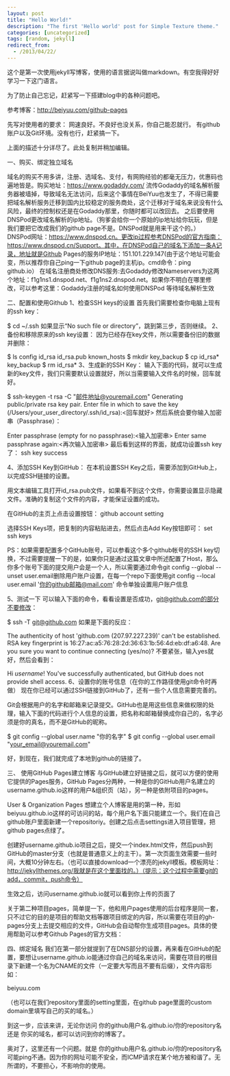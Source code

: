 ```yaml
---
layout: post
title: "Hello World!"
description: "The first 'Hello world' post for Simple Texture theme."
categories: [uncategorized]
tags: [random, jekyll]
redirect_from:
  - /2013/04/22/
---
```

这个是第一次使用jekyll写博客，使用的语言据说叫做markdown。有空我得好好学习一下这门语言。

为了防止自己忘记，赶紧写一下搭建blog中的各种问题吧。

参考博客：http://beiyuu.com/github-pages

先写对使用者的要求：
网速良好。不良好也没关系，你自己能忍就行。
有github账户以及Git环境。没有也行，赶紧搞一下。

上面的描述十分详尽了。此处复制并稍加编辑。

一、购买、绑定独立域名

域名的购买不用多讲，注册、选域名、支付，有网购经验的都毫无压力，优惠码也遍地皆是。购买地址：https://www.godaddy.com/
流传Godaddy的域名解析服务器被墙掉，导致域名无法访问，后来这个事情在BeiYuu也发生了，不得已需要把域名解析服务迁移到国内比较稳定的服务商处，这个迁移对于域名来说没有什么风险，最终的控制权还是在Godaddy那里，你随时都可以改回去。
之后要使用DNSPod更改域名解析的ip地址。（狗爹会给你一个原始的ip地址给你玩玩，但是我们要把它改成我们的github page不是。DNSPod就是用来干这个的。）DNSPod网址：https://www.dnspod.cn。更改ip过程参考DNSPod的官方指南：https://www.dnspod.cn/Support。其中，在DNSPod自己的域名下添加一条A记录，地址就是Github Pages的服务IP地址：151.101.229.147(由于这个地址可能会变，所以推荐你自己ping一下github page的主机ip。cmd命令：ping github.io）
在域名注册商处修改DNS服务:去Godaddy修改Nameservers为这两个地址：f1g1ns1.dnspod.net、f1g1ns2.dnspod.net。如果你不明白在哪里修改，可以参考这里：Godaddy注册的域名如何使用DNSPod
等待域名解析生效

二、配置和使用Github
1、检查SSH keys的设置
首先我们需要检查你电脑上现有的ssh key：

$ cd ~/.ssh
如果显示“No such file or directory”，跳到第三步，否则继续。
2、备份和移除原来的ssh key设置：
因为已经存在key文件，所以需要备份旧的数据并删除：

$ ls
config	id_rsa	id_rsa.pub	known_hosts
$ mkdir key_backup
$ cp id_rsa* key_backup
$ rm id_rsa*
3、生成新的SSH Key：
输入下面的代码，就可以生成新的key文件，我们只需要默认设置就好，所以当需要输入文件名的时候，回车就好。

$ ssh-keygen -t rsa -C "邮件地址@youremail.com"
Generating public/private rsa key pair.
Enter file in which to save the key (/Users/your_user_directory/.ssh/id_rsa):<回车就好>
然后系统会要你输入加密串（Passphrase）：

Enter passphrase (empty for no passphrase):<输入加密串>
Enter same passphrase again:<再次输入加密串>
最后看到这样的界面，就成功设置ssh key了： ssh key success

4、添加SSH Key到GitHub：
在本机设置SSH Key之后，需要添加到GitHub上，以完成SSH链接的设置。

用文本编辑工具打开id_rsa.pub文件，如果看不到这个文件，你需要设置显示隐藏文件。准确的复制这个文件的内容，才能保证设置的成功。

在GitHub的主页上点击设置按钮： github account setting

选择SSH Keys项，把复制的内容粘贴进去，然后点击Add Key按钮即可： set ssh keys

PS：如果需要配置多个GitHub账号，可以参看这个多个github帐号的SSH key切换，不过需要提醒一下的是，如果你只是通过这篇文章中所述配置了Host，那么你多个账号下面的提交用户会是一个人，所以需要通过命令git config --global --unset user.email删除用户账户设置，在每一个repo下面使用git config --local user.email '你的github邮箱@mail.com' 命令单独设置用户账户信息

5、测试一下
可以输入下面的命令，看看设置是否成功，git@github.com的部分不要修改：

$ ssh -T git@github.com
如果是下面的反应：

The authenticity of host 'github.com (207.97.227.239)' can't be established.
RSA key fingerprint is 16:27:ac:a5:76:28:2d:36:63:1b:56:4d:eb:df:a6:48.
Are you sure you want to continue connecting (yes/no)?
不要紧张，输入yes就好，然后会看到：

Hi <em>username</em>! You've successfully authenticated, but GitHub does not provide shell access.
6、设置你的账号信息（在你的工作路径使用git命令时再做）
现在你已经可以通过SSH链接到GitHub了，还有一些个人信息需要完善的。

Git会根据用户的名字和邮箱来记录提交。GitHub也是用这些信息来做权限的处理，输入下面的代码进行个人信息的设置，把名称和邮箱替换成你自己的，名字必须是你的真名，而不是GitHub的昵称。

$ git config --global user.name "你的名字"
$ git config --global user.email "your_email@youremail.com"

好，到现在，我们就完成了本地到github的链接了。

三、
使用GitHub Pages建立博客
与GitHub建立好链接之后，就可以方便的使用它提供的Pages服务，GitHub Pages分两种，一种是你的GitHub用户名建立的username.github.io这样的用户&组织页（站），另一种是依附项目的pages。

User & Organization Pages
想建立个人博客是用的第一种，形如beiyuu.github.io这样的可访问的站，每个用户名下面只能建立一个。我们在自己github账户里面新建一个repositoriy。创建之后点击settings进入项目管理，把github pages点绿了。

创建好username.github.io项目之后，提交一个index.html文件，然后push到GitHub的master分支（也就是普通意义上的主干）。第一次页面生效需要一些时间，大概10分钟左右。（也可以直接download一个漂亮的jekyll模板。模板网址：http://jekyllthemes.org/我就是在这个里面找的。）（提示：这个过程中需要git的add，commit，push命令）

生效之后，访问username.github.io就可以看到你上传的页面了

关于第二种项目pages，简单提一下，他和用户pages使用的后台程序是同一套，只不过它的目的是项目的帮助文档等跟项目绑定的内容，所以需要在项目的gh-pages分支上去提交相应的文件，GitHub会自动帮你生成项目pages。具体的使用帮助可以参考Github Pages的官方文档：

四、绑定域名
我们在第一部分就提到了在DNS部分的设置，再来看在GitHub的配置，要想让username.github.io能通过你自己的域名来访问，需要在项目的根目录下新建一个名为CNAME的文件（一定要大写而且不要有后缀），文件内容形如：

beiyuu.com

（也可以在我们repository里面的setting里面，在github page里面的custom domain里填写自己的买的域名。）


到这一步，应该来讲，无论你访问   你的github用户名.github.io/你的repository名  还是  你买的域名，都可以访问到你的博客了。

奥对了，这里还有一个问题。就是 你的github用户名.github.io/你的repository名  可能ping不通。因为你的网址可能不安全，而ICMP请求在某个地方被和谐了。无所谓的，不要担心，不影响你的使用。